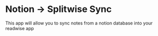 # Notion -> Splitwise Sync

This app will allow you to sync notes from a notion database into your readwise app